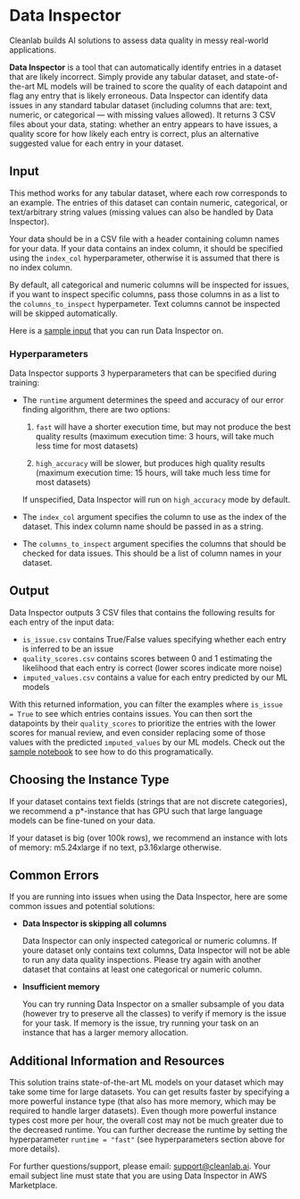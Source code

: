 # Data Inspector

Cleanlab builds AI solutions to assess data quality in messy real-world applications. 

**Data Inspector** is a tool that can automatically identify entries in a dataset that are likely incorrect. Simply provide any tabular dataset, and state-of-the-art ML models will be trained to score the quality of each datapoint and flag any entry that is likely erroneous. Data Inspector can identify data issues in any standard tabular dataset (including columns that are: text, numeric, or categorical — with missing values allowed). It returns 3 CSV files about your data, stating: whether an entry appears to have issues, a quality score for how likely each entry is correct, plus an alternative suggested value for each entry in your dataset.


## Input

This method works for any tabular dataset, where each row corresponds to an example. The entries of this dataset can contain numeric, categorical, or text/arbitrary string values (missing values can also be handled by Data Inspector).

Your data should be in a CSV file with a header containing column names for your data. If your data contains an index column, it should be specified using the `index_col` hyperparameter, otherwise it is assumed that there is no index column. 

By default, all categorical and numeric columns will be inspected for issues, if you want to inspect specific columns, pass those columns in as a list to the `columns_to_inspect` hyperpameter. Text columns cannot be inspected will be skipped automatically.

Here is a [sample input](data/input/dataset.csv) that you can run Data Inspector on.

### Hyperparameters

Data Inspector supports 3 hyperparameters that can be specified during training:

- The `runtime` argument determines the speed and accuracy of our error finding algorithm, there are two options:

    1. `fast` will have a shorter execution time, but may not produce the best quality results (maximum execution time: 3 hours, will take much less time for most datasets)

    2. `high_accuracy` will be slower, but produces high quality results (maximum execution time: 15 hours, will take much less time for most datasets)

    If unspecified, Data Inspector will run on `high_accuracy` mode by default.
    
- The `index_col` argument specifies the column to use as the index of the dataset. This index column name should be passed in as a string.

- The `columns_to_inspect` argument specifies the columns that should be checked for data issues. This should be a list of column names in your dataset.


## Output

Data Inspector outputs 3 CSV files that contains the following results for each entry of the input data:

- `is_issue.csv` contains True/False values specifying whether each entry is inferred to be an issue
- `quality_scores.csv` contains scores between 0 and 1 estimating the likelihood that each entry is correct (lower scores indicate more noise)
- `imputed_values.csv` contains a value for each entry predicted by our ML models

With this returned information, you can filter the examples where `is_issue = True` to see which entries contains issues. You can then sort the datapoints by their `quality_scores` to prioritize the entries with the lower scores for manual review, and even consider replacing some of those values with the predicted `imputed_values` by our ML models. Check out the [sample notebook](data_inspector.ipynb) to see how to do this programatically.


## Choosing the Instance Type

If your dataset contains text fields (strings that are not discrete categories), we recommend a p*-instance that has GPU such that large language models can be fine-tuned on your data.

If your dataset is big (over 100k rows), we recommend an instance with lots of memory: m5.24xlarge if no text, p3.16xlarge otherwise.


## Common Errors

If you are running into issues when using the Data Inspector, here are some common issues and potential solutions:

- **Data Inspector is skipping all columns**

    Data Inspector can only inspected categorical or numeric columns. If youre dataset only contains text columns, Data Inspector will not be able to run any data quality inspections. Please try again with another dataset that contains at least one categorical or numeric column.

- **Insufficient memory**

    You can try running Data Inspector on a smaller subsample of you data (however try to preserve all the classes) to verify if memory is the issue for your task. If memory is the issue, try running your task on an instance that has a larger memory allocation.


## Additional Information and Resources

This solution trains state-of-the-art ML models on your dataset which may take some time for large datasets. You can get results faster by specifying a more powerful instance type (that also has more memory, which may be required to handle larger datasets). Even though more powerful instance types cost more per hour, the overall cost may not be much greater due to the decreased runtime.  You can further decrease the runtime by setting the hyperparameter `runtime = "fast"` (see hyperparameters section above for more details).

For further questions/support, please email: support@cleanlab.ai. Your email subject line must state that you are using Data Inspector in AWS Marketplace. 
